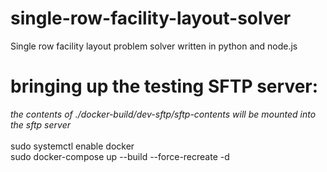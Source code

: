 # single-row-facility-layout-solver
Single row facility layout problem solver written in python and node.js

# bringing up the testing SFTP server:
*the contents of ./docker-build/dev-sftp/sftp-contents will be mounted into the sftp server* <br><br>
sudo systemctl enable docker  <br>
sudo docker-compose up --build --force-recreate -d  <br>